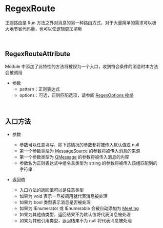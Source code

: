 # RegexRoute

正则路由是 Run 方法之外对消息的另一种路由方式，对于大量简单的需求可以极大地节省代码量，也可以使逻辑更加清晰

<br>

## RegexRouteAttribute
Module 中添加了此特性的方法将被视为一个入口，收到符合条件的消息时本方法会被调用
- 参数
    - pattern：正则表达式
    - options：可选，正则匹配选项，请参阅 [RegexOptions 枚举](https://docs.microsoft.com/dotnet/api/system.text.regularexpressions.regexoptions?view=net-5.0)

<br>

## 入口方法
- 参数
    - 参数可以任意填写，除下述情况的参数都将被传入默认值或 null
    - 第一个参数类型为 [MessageSource](../../Model/MessageSource.md) 的参数将被传入消息的来源
    - 第一个参数类型为 [QMessage](../../Model/QMessage.md) 的参数将被传入消息的内容
    - 参数名为正则表达式中组名且类型为 string 的参数将被传入该组匹配到的字符串
    
- 返回值
    - 入口方法的返回值可以是任意类型
    - 如果为 void 表示一旦被调用就代表消息被处理
    - 如果为 bool 类型表示消息是否被处理
    - 如果为 IEnumerator 或 IEnumerable 会被自动添加为 [Meeting](./Meeting.md)
    - 如果为其他值类型，返回结果不为默认值将代表消息被处理
    - 如果为其他引用类型，返回结果不为 null 将代表消息被处理